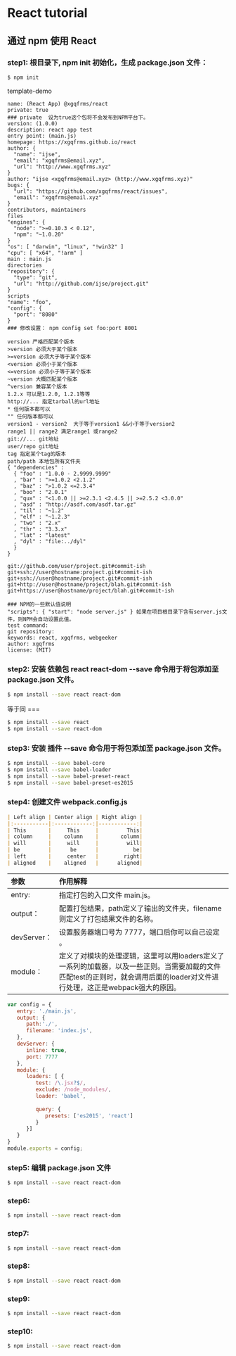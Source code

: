 # React tutorial 

## 通过 npm 使用 React

### step1: 根目录下, npm init 初始化，生成 **package.json** 文件：

```sh
$ npm init
``` 
template-demo
```code
name: (React App) @xgqfrms/react
private: true 
### private  设为true这个包将不会发布到NPM平台下。
version: (1.0.0) 
description: react app test
entry point: (main.js)
homepage: https://xgqfrms.github.io/react
author: {  
  "name": "ijse",
  "email": "xgqfrms@email.xyz",
  "url": "http://www.xgqfrms.xyz"
}
author: "ijse <xgqfrms@email.xyz> (http://www.xgqfrms.xyz)"  
bugs: {  
  "url": "https://github.com/xgqfrms/react/issues",
  "email": "xgqfrms@email.xyz"
}
contributors, maintainers
files
"engines": {
  "node": ">=0.10.3 < 0.12",
  "npm": "~1.0.20"
}
"os": [ "darwin", "linux", "!win32" ]
"cpu": [ "x64", "!arm" ]
main : main.js
directories
"repository": {
  "type": "git",
  "url": "http://github.com/ijse/project.git"
}
scripts
"name": "foo",
"config": {
  "port": "8080"
}
### 修改设置： npm config set foo:port 8001 

version 严格匹配某个版本
>version 必须大于某个版本
>=version 必须大于等于某个版本
<version 必须小于某个版本
<=version 必须小于等于某个版本
~version 大概匹配某个版本
^version 兼容某个版本
1.2.x 可以是1.2.0, 1.2.1等等
http://... 指定tarball的url地址
* 任何版本都可以
"" 任何版本都可以
version1 - version2  大于等于version1 &&小于等于version2
range1 || range2 满足range1 或range2
git://... git地址
user/repo git地址
tag 指定某个tag的版本
path/path 本地包所有文件夹
{ "dependencies" :
  { "foo" : "1.0.0 - 2.9999.9999"
  , "bar" : ">=1.0.2 <2.1.2"
  , "baz" : ">1.0.2 <=2.3.4"
  , "boo" : "2.0.1"
  , "qux" : "<1.0.0 || >=2.3.1 <2.4.5 || >=2.5.2 <3.0.0"
  , "asd" : "http://asdf.com/asdf.tar.gz"
  , "til" : "~1.2"
  , "elf" : "~1.2.3"
  , "two" : "2.x"
  , "thr" : "3.3.x"
  , "lat" : "latest"
  , "dyl" : "file:../dyl"
  }
}  

git://github.com/user/project.git#commit-ish  
git+ssh://user@hostname:project.git#commit-ish  
git+ssh://user@hostname/project.git#commit-ish  
git+http://user@hostname/project/blah.git#commit-ish  
git+https://user@hostname/project/blah.git#commit-ish  

### NPM的一些默认值说明 
"scripts": { "start": "node server.js" } 如果在项目根目录下含有server.js文件，则NPM会自动设置此值。
test command: 
git repository: 
keywords: react, xgqfrms, webgeeker
author: xgqfrms
license: (MIT) 
```` 


### step2: 安装 依赖包 react react-dom **--save** 命令用于将包添加至 package.json 文件。

```sh
$ npm install --save react react-dom
``` 
等于同 ===
```sh
$ npm install --save react
$ npm install --save react-dom
``` 


### step3: 安装 插件 **--save** 命令用于将包添加至 package.json 文件。

```sh
$ npm install --save babel-core
$ npm install --save babel-loader
$ npm install --save babel-preset-react
$ npm install --save babel-preset-es2015
``` 



### step4: 创建文件 webpack.config.js

```md
| Left align | Center align | Right align |
|:-----------|:------------:|------------:|
| This       |     This     |         This|
| column     |    column    |       column|
| will       |     will     |         will|
| be         |      be      |           be|
| left       |     center   |        right|
| aligned    |    aligned   |      aligned|
```

> 
| 参数 | 作用解释 |
|:-----------|:------------|
| entry:     | 指定打包的入口文件 main.js。| 
| output：   | 配置打包结果，path定义了输出的文件夹，filename则定义了打包结果文件的名称。| 
| devServer：| 设置服务器端口号为 7777，端口后你可以自己设定 。| 
| module：   | 定义了对模块的处理逻辑，这里可以用loaders定义了一系列的加载器，以及一些正则。当需要加载的文件匹配test的正则时，就会调用后面的loader对文件进行处理，这正是webpack强大的原因。| 

```js
var config = {
   entry: './main.js',	
   output: {
      path:'./',
      filename: 'index.js',
   },
   devServer: {
      inline: true,
      port: 7777
   },	
   module: {
      loaders: [ {
         test: /\.jsx?$/,
         exclude: /node_modules/,
         loader: 'babel',
			
         query: {
            presets: ['es2015', 'react']
         }
      }]
   }	
}
module.exports = config;

``` 



### step5: 编辑 package.json 文件

```sh
$ npm install --save react react-dom
``` 



### step6:

```sh
$ npm install --save react react-dom
``` 



### step7:

```sh
$ npm install --save react react-dom
``` 



### step8:

```sh
$ npm install --save react react-dom
``` 



### step9:

```sh
$ npm install --save react react-dom
``` 



### step10:

```sh
$ npm install --save react react-dom
``` 





